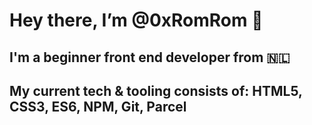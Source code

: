 # Hey there, I’m @0xRomRom 👋
## I'm a beginner front end developer from 🇳🇱
## My current tech & tooling consists of: HTML5, CSS3, ES6, NPM, Git, Parcel

<!---
0xRomRom/0xRomRom is a ✨ special ✨ repository because its `README.md` (this file) appears on your GitHub profile.
You can click the Preview link to take a look at your changes.
--->
